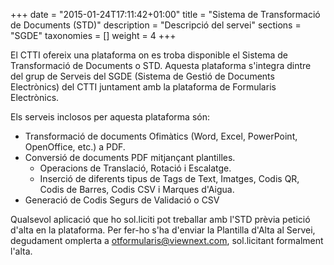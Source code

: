 +++
date        = "2015-01-24T17:11:42+01:00"
title       = "Sistema de Transformació de Documents (STD)"
description = "Descripció del servei"
sections    = "SGDE"
taxonomies  = []
weight 		= 4
+++

El CTTI ofereix una plataforma on es troba disponible el Sistema de Transformació de Documents o STD. Aquesta plataforma s'integra dintre del grup de Serveis del SGDE (Sistema de Gestió de Documents Electrònics) del CTTI juntament amb la plataforma de Formularis Electrònics.

Els serveis inclosos per aquesta plataforma són:

- Transformació de documents Ofimàtics (Word, Excel, PowerPoint, OpenOffice, etc.) a PDF.
- Conversió de documents PDF mitjançant plantilles.
	- Operacions de Translació, Rotació i Escalatge.
	- Inserció de diferents tipus de Tags de Text, Imatges, Codis QR, Codis de Barres, Codis CSV i Marques d'Aigua.
- Generació de Codis Segurs de Validació o CSV

Qualsevol aplicació que ho sol.liciti pot treballar amb l'STD prèvia petició d'alta en la plataforma. Per fer-ho s'ha d'enviar la Plantilla d'Alta al Servei, degudament omplerta a [otformularis@viewnext.com](mailto://otformularis@viewnext.com), sol.licitant formalment l'alta.
